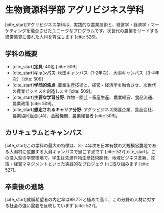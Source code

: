 # 生物資源科学部 アグリビジネス学科

[cite_start]アグリビジネス学科は、実践的な農業技術と、経営学・経済学・マーケティングを融合させたユニークなプログラムです。次世代の農業をリードする経営感覚に優れた人材を育成します [cite: 526]。

## 学科の概要

* [cite_start]**定員**: 40名 [cite: 509]
* [cite_start]**キャンパス**: 秋田キャンパス（1-2年次）、大潟キャンパス（3-4年次） [cite: 509]
* [cite_start]**学問的焦点**: 農業生産技術と、経営・経済学を融合させ、次世代の農業ビジネスを創造します [cite: 509]。
* [cite_start]**主要な学習分野**: 作物・園芸・畜産生産、農業経営、食品流通、農業政策 [cite: 509]。
* [cite_start]**想定されるキャリア分野**: アグリビジネス関連企業、食品会社、農業協同組合(JA)、金融機関、農業経営者 [cite: 509]。

## カリキュラムとキャンパス

[cite_start]この学科の最大の特徴は、3・4年次を日本有数の大規模営農地である大潟村に位置する大潟キャンパスで過ごす点です [cite: 527][cite_start]。この没入型の学習環境で、学生は先進作物生産技術開発、地域ビジネス革新、政策・経営マネジメントといった実践的なプロジェクトに取り組みます [cite: 527]。

## 卒業後の進路

[cite_start]就職希望者の内定率は99.7%と極めて高く、この分野の人材に対する社会の強い需要を反映しています [cite: 527]。